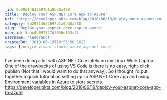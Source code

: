 ```yaml
---
_id: 5b29514632697b1a9b30a480
title: 'Deploy Your ASP.NET Core App to Azure'
url: 'https://developer.okta.com/blog/2018/06/19/deploy-your-aspnet-core-app-to-azure'
category: 5b29514632697b1a9b30a480
slug: 'deploy-your-aspnet-core-app-to-azure'
user_id: 5aac0b097727df036e153c2f
username: 'leebrandt'
createdOn: '2018-06-19T18:53:58.162Z'
tags: [.net,c#,visual-studio,azure,asp.net-core]
---
```


I've been doing a lot with ASP.NET Core lately on my Linux Work Laptop. One of the drawbacks of using VS Code is there is no easy, right-click publish (Not that I would want to do that anyway). So I thought I'd put together a quick tutorial on setting up an ASP.NET Core app and using Environment variables in Azure to store secrets. https://developer.okta.com/blog/2018/06/19/deploy-your-aspnet-core-app-to-azure
